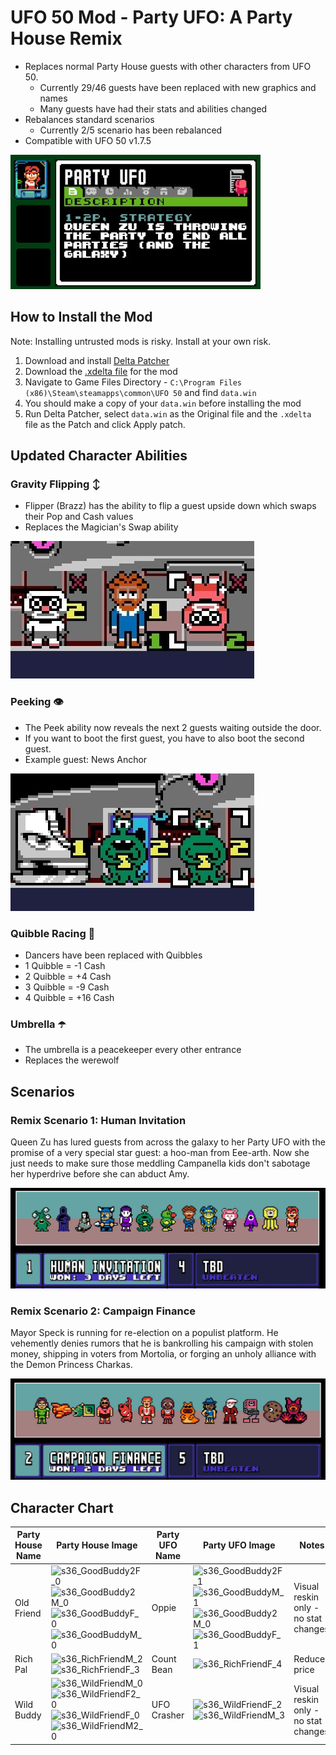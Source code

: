 # UFO 50 Mod - Party UFO: A Party House Remix
- Replaces normal Party House guests with other characters from UFO 50.
  - Currently 29/46 guests have been replaced with new graphics and names
  - Many guests have had their stats and abilities changed
- Rebalances standard scenarios
  - Currently 2/5 scenario has been rebalanced
- Compatible with UFO 50 v1.7.5

![Party UFO disk in the UFO 50 menu](/images/disk.jpg)

## How to Install the Mod

Note: Installing untrusted mods is risky. Install at your own risk. 

1. Download and install [Delta Patcher](https://github.com/marco-calautti/DeltaPatcher/releases)
2. Download the [.xdelta file](/PARTY_UFO_v0.2_v1.7.5.xdelta) for the mod
3. Navigate to Game Files Directory - `C:\Program Files (x86)\Steam\steamapps\common\UFO 50` and find `data.win`
4. You should make a copy of your `data.win` before installing the mod
5. Run Delta Patcher, select `data.win` as the Original file and the `.xdelta` file as the Patch and click Apply patch.

## Updated Character Abilities

### Gravity Flipping ↕️ 
- Flipper (Brazz) has the ability to flip a guest upside down which swaps their Pop and Cash values
- Replaces the Magician's Swap ability

![Brazz between two pilots, one is upside down](/images/flipped.jpg)

### Peeking 👁️ 
- The Peek ability now reveals the next 2 guests waiting outside the door.
- If you want to boot the first guest, you have to also boot the second guest.
- Example guest: News Anchor

![Two future guests are visible outside the door](/images/peeking.jpg)

### Quibble Racing 🏁 
- Dancers have been replaced with Quibbles
- 1 Quibble = -1 Cash
- 2 Quibble = +4 Cash
- 3 Quibble = -9 Cash
- 4 Quibble = +16 Cash

### Umbrella ☂️ 
- The umbrella is a peacekeeper every other entrance
- Replaces the werewolf

## Scenarios

### Remix Scenario 1: Human Invitation
Queen Zu has lured guests from across the galaxy to her Party UFO with the promise of a very special star guest: a hoo-man from Eee-arth. Now she just needs to make sure those meddling Campanella kids don't sabotage her hyperdrive before she can abduct Amy.

![A lineup of aliens, animals, and Amy](/images/scenario1.jpg)

### Remix Scenario 2: Campaign Finance
Mayor Speck is running for re-election on a populist platform. He vehemently denies rumors that he is bankrolling his campaign with stolen money, shipping in voters from Mortolia, or forging an unholy alliance with the Demon Princess Charkas.

![A lineup of pirates, politicians and a princess](/images/scenario2.jpg)

## Character Chart

Party House Name | Party House Image | Party UFO Name | Party UFO Image | Notes
-- | -- | -- | -- | --
Old Friend | ![s36_GoodBuddy2F_0](https://github.com/user-attachments/assets/c1a11752-e9c9-41a5-a00b-903ba1eb5c6c) ![s36_GoodBuddy2M_0](https://github.com/user-attachments/assets/b37136d4-7c2b-4287-abde-6c0d1767cbaa) ![s36_GoodBuddyF_0](https://github.com/user-attachments/assets/f98cecd8-cfd5-4e21-bd89-6d7e9068e7c9) ![s36_GoodBuddyM_0](https://github.com/user-attachments/assets/ab1c1416-c7bf-47f2-946b-7b11f057760a) | Oppie | ![s36_GoodBuddy2F_1](https://github.com/user-attachments/assets/7323ba2c-045d-46e2-b8bb-6cde5b0524af) ![s36_GoodBuddyM_1](https://github.com/user-attachments/assets/66b5f9dc-033e-4cd1-aafd-b54440b42a6e) ![s36_GoodBuddy2M_0](https://github.com/user-attachments/assets/fc284a6f-b61b-43ca-aa9e-248a75432aa6) ![s36_GoodBuddyF_1](https://github.com/user-attachments/assets/061deef0-bdc7-4743-9f0c-6c6e9e28c727) | Visual reskin only - no stat changes
Rich Pal | ![s36_RichFriendM_2](https://github.com/user-attachments/assets/cbd3f443-50f2-40fb-9408-ff43af20c709) ![s36_RichFriendF_3](https://github.com/user-attachments/assets/54175246-6a3d-45f0-b5e1-fecf4142d112) | Count Bean | ![s36_RichFriendF_4](https://github.com/user-attachments/assets/08f8a3b5-7680-446b-85de-efbd3036e88a) | Reduced price
Wild Buddy | ![s36_WildFriendM_0](https://github.com/user-attachments/assets/e7fe9aea-c533-4fa8-b69b-9e5c4defc776) ![s36_WildFriendF2_0](https://github.com/user-attachments/assets/6b34688d-98ae-4fab-a9d2-9c847318bd1a) ![s36_WildFriendF_0](https://github.com/user-attachments/assets/a262d5e4-9d61-4a69-b88a-19812255363e) ![s36_WildFriendM2_0](https://github.com/user-attachments/assets/00eeb2d4-2d58-4c0f-b965-567d83c4ff80) | UFO Crasher | ![s36_WildFriendF_2](https://github.com/user-attachments/assets/8bfdf6b4-f633-4787-a6d0-7fd91d383855) ![s36_WildFriendM_3](https://github.com/user-attachments/assets/74f46068-15ee-4b19-a3ba-9decd70a431d) | Visual reskin only - no stat changes




